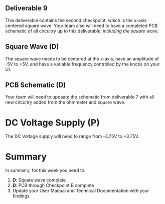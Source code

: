 ## Deliverable 9
This deliverable contains the second checkpoint, which is the x-axis centered square wave. Your team also will need to have a completed PCB schematic of all circuitry up to this deliverable, _including the square wave._

## Square Wave (D)
The square wave needs to be centered at the x-axis, have an amplitude of -5V to +5V, and have a variable frequency controlled by the knobs on your UI.

## PCB Schematic (D)
Your team will need to updaate the schematic from deliverable 7 with all new circuitry added from the ohmmeter and square wave.

# DC Voltage Supply (P)
The DC Voltage supply will need to range from -3.75V to +3.75V.

# Summary

In summary, for this week you need to:

1. **D**: Square wave complete
2. **D**: PCB through Checkpoint B complete
3. Update your User Manual and Technical Documentation with your findings.
